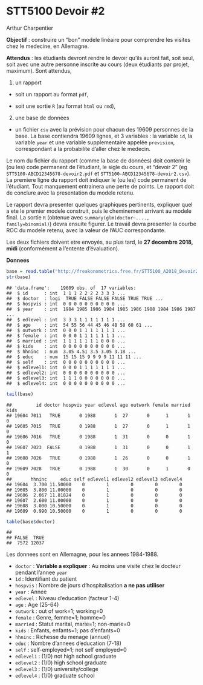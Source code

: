 STT5100 Devoir \#2
================
Arthur Charpentier

**Objectif** : construire un “bon” modele linéaire pour comprendre les
visites chez le medecine, en Allemagne.

**Attendus** : les étudiants devront rendre le devoir qu’ils auront
fait, soit seul, soit avec une autre personne inscrite au cours (deux
étudiants par projet, maximum). Sont attendus,

1.  un rapport

<!-- end list -->

  - soit un rapport au format `pdf`,

  - soit une sortie `R` (au format `html` ou `rmd`),

<!-- end list -->

2.  une base de données

<!-- end list -->

  - un fichier `csv` avec la prévision pour chacun des 19609 personnes
    de la base. La base contiendra 19609 lignes, et 3 variables : la
    variable `id`, la variable `year` et une variable supplementaire
    appelée `prevision`, correspondant a la probabilite d’aller chez le
    medecin.

Le nom du fichier du rapport (comme la base de données) doit contenir le
(ou les) code permanent de l’étudiant, le sigle du cours, et “devoir 2”
(eg `STT5100-ABCD12345678-devoir2.pdf` et
`STT5100-ABCD12345678-devoir2.csv`). La premiere ligne du rapport doit
indiquer le (ou les) code permanent de l’étudiant. Tout manquement
entrainera une perte de points. Le rapport doit de conclure avec la
presentation du modele retenu.

Le rapport devra presenter quelques graphiques pertinents, expliquer
quel a ete le premier modele construit, puis le cheminement arrivant au
modele final. La sortie `R` (obtenue avec `summary(glm(doctor~....,
family=binomial)`) devra ensuite figurer. Le travail devra presenter la
courbe ROC du modele retenu, avec la valeur de l’AUC correspondante.

Les deux fichiers doivent etre envoyés, au plus tard, le **27 decembre
2018, midi** (conformément a l’entente
d’évaluation).

**Donnees**

``` r
base = read.table("http://freakonometrics.free.fr/STT5100_A2018_Devoir2.txt",sep=";")
str(base)
```

    ## 'data.frame':    19609 obs. of  17 variables:
    ##  $ id      : int  1 1 1 2 2 2 2 3 3 3 ...
    ##  $ doctor  : logi  TRUE FALSE FALSE FALSE TRUE TRUE ...
    ##  $ hospvis : int  0 0 0 0 0 0 0 0 0 0 ...
    ##  $ year    : int  1984 1985 1986 1984 1985 1986 1988 1984 1986 1987 ...
    ##  $ edlevel : int  3 3 3 1 1 1 1 1 1 1 ...
    ##  $ age     : int  54 55 56 44 45 46 48 58 60 61 ...
    ##  $ outwork : int  0 0 0 1 1 1 1 1 1 1 ...
    ##  $ female  : int  0 0 0 1 1 1 1 1 1 1 ...
    ##  $ married : int  1 1 1 1 1 1 1 0 0 0 ...
    ##  $ kids    : int  0 0 0 0 0 0 0 0 0 0 ...
    ##  $ hhninc  : num  3.05 4.51 3.5 3.05 3.18 ...
    ##  $ educ    : num  15 15 15 9 9 9 9 11 11 11 ...
    ##  $ self    : int  0 0 0 0 0 0 0 0 0 0 ...
    ##  $ edlevel1: int  0 0 0 1 1 1 1 1 1 1 ...
    ##  $ edlevel2: int  0 0 0 0 0 0 0 0 0 0 ...
    ##  $ edlevel3: int  1 1 1 0 0 0 0 0 0 0 ...
    ##  $ edlevel4: int  0 0 0 0 0 0 0 0 0 0 ...

``` r
tail(base)
```

    ##         id doctor hospvis year edlevel age outwork female married kids
    ## 19604 7011   TRUE       0 1988       1  27       0      1       1    0
    ## 19605 7015   TRUE       0 1988       1  27       0      1       1    0
    ## 19606 7016   TRUE       0 1988       1  31       0      0       1    0
    ## 19607 7023  FALSE       0 1988       1  31       0      0       1    1
    ## 19608 7026   TRUE       0 1988       1  26       0      0       1    0
    ## 19609 7028   TRUE       0 1988       1  30       0      1       0    0
    ##       hhninc     educ self edlevel1 edlevel2 edlevel3 edlevel4
    ## 19604  3.700 11.50000    0        1        0        0        0
    ## 19605  3.800 11.00000    0        1        0        0        0
    ## 19606  2.067 11.81824    0        1        0        0        0
    ## 19607  2.600 11.00000    0        1        0        0        0
    ## 19608  3.000 10.50000    0        1        0        0        0
    ## 19609  0.990 10.50000    0        1        0        0        0

``` r
table(base$doctor)
```

    ## 
    ## FALSE  TRUE 
    ##  7572 12037

Les donnees sont en Allemagne, pour les annees 1984-1988.

  - `doctor` : **Variable a expliquer** : Au moins une visite chez le
    docteur pendant l’annee `year`
  - `id` : Identifiant du patient
  - `hospvis` : Nombre de jours d’hospitalisation **a ne pas utiliser**
  - `year` : Annee
  - `edlevel` : Niveau d’education (facteur 1-4)
  - `age` : Age (25-64)
  - `outwork` : out of work=1; working=0
  - `female` : Genre, femme=1; homme=0
  - `married` : Statut marital, marie=1; non-marie=0
  - `kids` : Enfants, enfants=1; pas d’enfants=0
  - `hhninc` : Richesse du menage (annuel)
  - `educ` : Nombre d’annees d’education (7-18)
  - `self` : self-employed=1; not self employed=0
  - `edlevel1` : (1/0) not high school graduate
  - `edlevel2` : (1/0) high school graduate
  - `edlevel3` : (1/0) university/college
  - `edlevel4` : (1/0) graduate school
